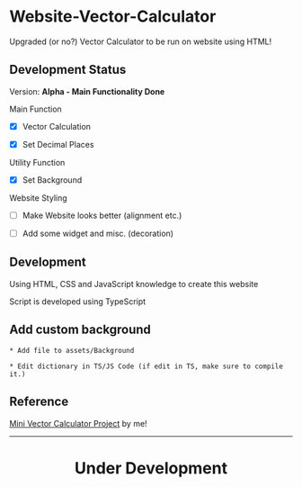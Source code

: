 # Website-Vector-Calculator

Upgraded (or no?) Vector Calculator to be run on website using HTML!

## Development Status

Version: **Alpha - Main Functionality Done**

Main Function

- [X] Vector Calculation

- [X] Set Decimal Places

Utility Function

- [X] Set Background

Website Styling

- [ ] Make Website looks better (alignment etc.)

- [ ] Add some widget and misc. (decoration)

## Development

Using HTML, CSS and JavaScript knowledge to create this website

Script is developed using TypeScript

## Add custom background

    * Add file to assets/Background

    * Edit dictionary in TS/JS Code (if edit in TS, make sure to compile it.)

## Reference

<a href = "https://github.com/Leomotors/Mini-Vector-Calculator">Mini Vector Calculator Project</a> by me!

<hr>

<h1 align="center"><b>Under Development</b></h1>
